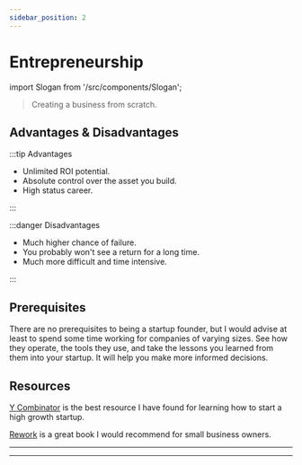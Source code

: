 ```yaml
---
sidebar_position: 2
---
```


# Entrepreneurship

import Slogan from '/src/components/Slogan';

> Creating a business from scratch.

## Advantages & Disadvantages

:::tip Advantages

- Unlimited ROI potential.
- Absolute control over the asset you build.
- High status career.

:::

:::danger Disadvantages

- Much higher chance of failure.
- You probably won't see a return for a long time.
- Much more difficult and time intensive.

:::

## Prerequisites

There are no prerequisites to being a startup founder, but I would advise at least to spend some time working for companies of varying sizes. See how they operate, the tools they use, and take the lessons you learned from them into your startup. It will help you make more informed decisions.

## Resources

[Y Combinator](https://www.ycombinator.com/) is the best resource I have found for learning how to start a high growth startup. 

[Rework](https://www.amazon.com/dp/B002MUAJ2A/ref=dp-kindle-redirect?_encoding=UTF8&btkr=1) is a great book I would recommend for small business owners.

---
<Slogan/>

---